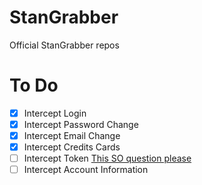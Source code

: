 # StanGrabber
Official StanGrabber repos

# To Do
- [X] Intercept Login
- [X] Intercept Password Change
- [X] Intercept Email Change
- [X] Intercept Credits Cards 
- [ ] Intercept Token [This SO question please]()
- [ ] Intercept Account Information

